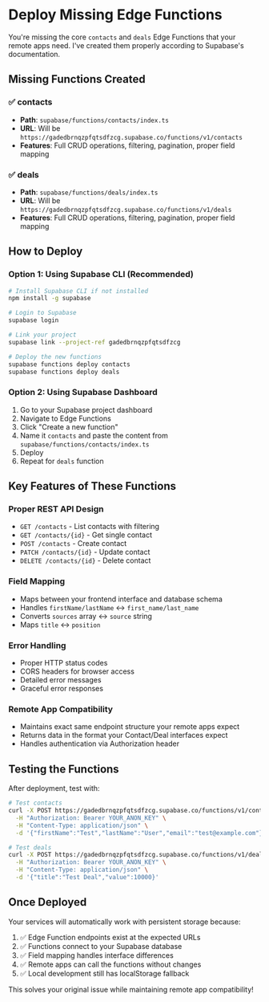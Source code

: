 # Deploy Missing Edge Functions

You're missing the core `contacts` and `deals` Edge Functions that your remote apps need. I've created them properly according to Supabase's documentation.

## Missing Functions Created

### ✅ contacts
- **Path**: `supabase/functions/contacts/index.ts`  
- **URL**: Will be `https://gadedbrnqzpfqtsdfzcg.supabase.co/functions/v1/contacts`
- **Features**: Full CRUD operations, filtering, pagination, proper field mapping

### ✅ deals  
- **Path**: `supabase/functions/deals/index.ts`
- **URL**: Will be `https://gadedbrnqzpfqtsdfzcg.supabase.co/functions/v1/deals`
- **Features**: Full CRUD operations, filtering, pagination, proper field mapping

## How to Deploy

### Option 1: Using Supabase CLI (Recommended)

```bash
# Install Supabase CLI if not installed
npm install -g supabase

# Login to Supabase
supabase login

# Link your project
supabase link --project-ref gadedbrnqzpfqtsdfzcg

# Deploy the new functions
supabase functions deploy contacts
supabase functions deploy deals
```

### Option 2: Using Supabase Dashboard

1. Go to your Supabase project dashboard
2. Navigate to Edge Functions
3. Click "Create a new function"
4. Name it `contacts` and paste the content from `supabase/functions/contacts/index.ts`
5. Deploy
6. Repeat for `deals` function

## Key Features of These Functions

### Proper REST API Design
- `GET /contacts` - List contacts with filtering
- `GET /contacts/{id}` - Get single contact
- `POST /contacts` - Create contact
- `PATCH /contacts/{id}` - Update contact  
- `DELETE /contacts/{id}` - Delete contact

### Field Mapping
- Maps between your frontend interface and database schema
- Handles `firstName/lastName` ↔ `first_name/last_name`
- Converts `sources` array ↔ `source` string
- Maps `title` ↔ `position`

### Error Handling
- Proper HTTP status codes
- CORS headers for browser access
- Detailed error messages
- Graceful error responses

### Remote App Compatibility
- Maintains exact same endpoint structure your remote apps expect
- Returns data in the format your Contact/Deal interfaces expect
- Handles authentication via Authorization header

## Testing the Functions

After deployment, test with:

```bash
# Test contacts
curl -X POST https://gadedbrnqzpfqtsdfzcg.supabase.co/functions/v1/contacts \
  -H "Authorization: Bearer YOUR_ANON_KEY" \
  -H "Content-Type: application/json" \
  -d '{"firstName":"Test","lastName":"User","email":"test@example.com"}'

# Test deals  
curl -X POST https://gadedbrnqzpfqtsdfzcg.supabase.co/functions/v1/deals \
  -H "Authorization: Bearer YOUR_ANON_KEY" \
  -H "Content-Type: application/json" \
  -d '{"title":"Test Deal","value":10000}'
```

## Once Deployed

Your services will automatically work with persistent storage because:

1. ✅ Edge Function endpoints exist at the expected URLs
2. ✅ Functions connect to your Supabase database 
3. ✅ Field mapping handles interface differences
4. ✅ Remote apps can call the functions without changes
5. ✅ Local development still has localStorage fallback

This solves your original issue while maintaining remote app compatibility!